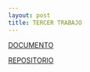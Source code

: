 ```yaml
---
layout: post
title: TERCER TRABAJO
---
```

[DOCUMENTO](https://drive.google.com/file/d/10vp4JmQG7XElV2ftRbkV6MWQdDv34r9g/view?usp=sharing)


[REPOSITORIO](https://github.com/Clasesprogramacion-bio/Trabajo3/tree/main/trabajo3)
